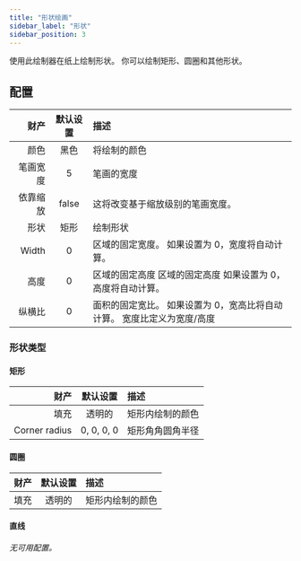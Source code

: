 ```yaml
---
title: "形状绘画"
sidebar_label: "形状"
sidebar_position: 3
---
```



使用此绘制器在纸上绘制形状。 你可以绘制矩形、圆圈和其他形状。

## 配置

|    财产 | 默认设置  | 描述                                     |
| -----:|:-----:|:-------------------------------------- |
|    颜色 |  黑色   | 将绘制的颜色                                 |
|  笔画宽度 |   5   | 笔画的宽度                                  |
|  依靠缩放 | false | 这将改变基于缩放级别的笔画宽度。                       |
|    形状 |  矩形   | 绘制形状                                   |
| Width |   0   | 区域的固定宽度。 如果设置为 0，宽度将自动计算。              |
|    高度 |   0   | 区域的固定高度 区域的固定高度 如果设置为 0，高度将自动计算。       |
|   纵横比 |   0   | 面积的固定宽比。 如果设置为 0，宽高比将自动计算。 宽度比定义为宽度/高度 |

### 形状类型

#### 矩形

|            财产 |    默认设置    | 描述       |
| -------------:|:----------:|:-------- |
|            填充 |    透明的     | 矩形内绘制的颜色 |
| Corner radius | 0, 0, 0, 0 | 矩形角角圆角半径 |

#### 圆圈

| 财产 | 默认设置 | 描述       |
| --:|:----:|:-------- |
| 填充 | 透明的  | 矩形内绘制的颜色 |

#### 直线

*无可用配置。*
